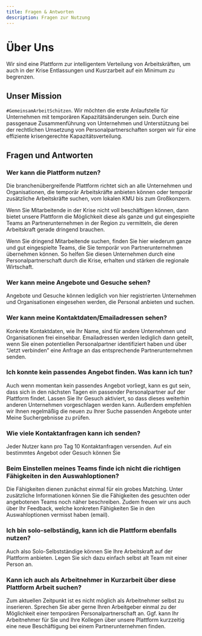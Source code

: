 ```yaml
---
title: Fragen & Antworten
description: Fragen zur Nutzung
---
```


# Über Uns

Wir sind eine Plattform zur intelligentem Verteilung von Arbeitskräften, um auch in der Krise Entlassungen und Kusrzarbeit auf ein Minimum zu begrenzen. ​

## Unser Mission
`#GemeinsamArbeitSchützen`. Wir möchten die erste Anlaufstelle für Unternehmen mit temporären Kapazitätsänderungen sein. Durch eine passgenaue Zusammenführung von Unternehmen und Unterstützung bei der rechtlichen Umsetzung von Personalpartnerschaften sorgen wir für eine effiziente krisengerechte Kapazitätsverteilung. ​

## Fragen und Antworten

### Wer kann die Plattform nutzen? 
Die branchenübergreifende Plattform richtet sich an alle Unternehmen und Organisationen, die temporär Arbeitskräfte anbieten können oder temporär zusätzliche Arbeitskräfte suchen, vom lokalen KMU bis zum Großkonzern. 

Wenn Sie Mitarbeitende in der Krise nicht voll beschäftigen können, dann bietet unsere Plattform die Möglichkeit diese als ganze und gut eingespielte Teams an Partnerunternehmen in der Region zu vermitteln, die deren Arbeitskraft gerade dringend brauchen.

Wenn Sie dringend Mitarbeitende suchen, finden Sie hier wiederum ganze und gut eingespielte Teams, die Sie temporär von Partnerunternehmen übernehmen können. So helfen Sie diesen Unternehmen durch eine Personalpartnerschaft durch die Krise, erhalten und stärken die regionale Wirtschaft.

### Wer kann meine Angebote und Gesuche sehen? 
Angebote und Gesuche können lediglich von hier registrierten Unternehmen und Organisationen eingesehen werden, die Personal anbieten und suchen.

### Wer kann meine Kontaktdaten/Emailadressen sehen? 
Konkrete Kontaktdaten, wie Ihr Name, sind für andere Unternehmen und Organisationen frei einsehbar. Emailadressen werden lediglich dann geteilt, wenn Sie einen potentiellen Personalpartner identifiziert haben und über “Jetzt verbinden” eine Anfrage an das entsprechende Partnerunternehmen senden.

### Ich konnte kein passendes Angebot finden. Was kann ich tun? 
Auch wenn momentan kein passendes Angebot vorliegt, kann es gut sein, dass sich in den nächsten Tagen ein passender Personalpartner auf der Plattform findet. Lassen Sie Ihr Gesuch aktiviert, so dass dieses weiterhin anderen Unternehmen vorgeschlagen werden kann. Außerdem empfehlen wir Ihnen regelmäßig die neuen zu Ihrer Suche passenden Angebote unter Meine Suchergebnisse zu prüfen. 

### Wie viele Kontaktanfragen kann ich senden? 
Jeder Nutzer kann pro Tag 10 Kontaktanfragen versenden. Auf ein bestimmtes Angebot oder Gesuch können Sie 

### Beim Einstellen meines Teams finde ich nicht die richtigen Fähigkeiten in den Auswahloptionen?
Die Fähigkeiten dienen zunächst einmal für ein grobes Matching. Unter zusätzliche Informationen können Sie die Fähigkeiten des gesuchten oder angebotenen Teams noch näher beschreiben.
Zudem freuen wir uns auch über Ihr Feedback, welche konkreten Fähigkeiten Sie in den Auswahloptionen vermisst haben (email).

### Ich bin solo-selbständig, kann ich die Plattform ebenfalls nutzen? 
Auch also Solo-Selbstständige können Sie Ihre Arbeitskraft auf der Plattform anbieten. Legen Sie sich dazu einfach selbst alt Team mit einer Person an. 

### Kann ich auch als Arbeitnehmer in Kurzarbeit über diese Plattform Arbeit suchen? 
Zum aktuellen Zeitpunkt ist es nicht möglich als Arbeitnehmer selbst zu inserieren. Sprechen Sie aber gerne Ihren Arbeitgeber einmal zu der Möglichkeit einer temporären Personalpartnerschaft an. Ggf. kann Ihr Arbeitnehmer für Sie und Ihre Kollegen über unsere Plattform kurzzeitig eine neue Beschäftigung bei einem Partnerunternehmen finden. 

